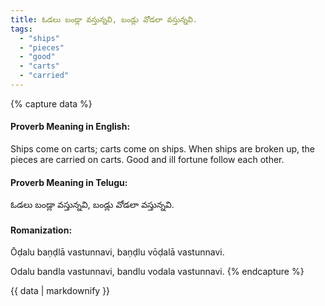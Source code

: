```yaml
---
title: ఓడలు బండ్లా వస్తున్నవి, బండ్లు వోడలా వస్తున్నవి.
tags:
  - "ships"
  - "pieces"
  - "good"
  - "carts"
  - "carried"
---
```


{% capture data %}
#### Proverb Meaning in English:
Ships come on carts; carts come on ships.
When ships are broken up, the pieces are carried on carts.
Good and ill fortune follow each other.

#### Proverb Meaning in Telugu:
ఓడలు బండ్లా వస్తున్నవి, బండ్లు వోడలా వస్తున్నవి.

#### Romanization:
Ōḍalu baṇḍlā vastunnavi, baṇḍlu vōḍalā vastunnavi.

Odalu bandla vastunnavi, bandlu vodala vastunnavi.
{% endcapture %}

{{ data | markdownify }}


